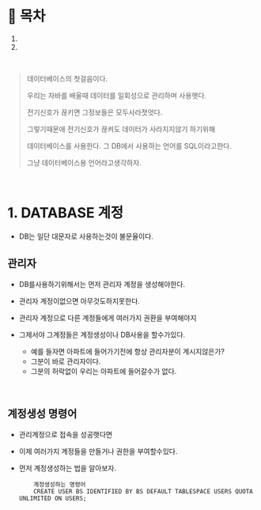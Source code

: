 # 🔖 목차
1.
2.


<br/>




> 데이터베이스의 첫걸음이다.
> 
> 우리는 자바를 배울때 데이터를 일회성으로 관리하며 사용햇다.
> 
> 전기신호가 끊키면 그정보들은 모두사라졋엇다. 
> 
> 그렇기때문에 전기신호가 끊켜도 데이터가 사라지지않기 하기위해
> 
> 데이터베이스를 사용한다. 그 DB에서 사용하는 언어를 SQL이라고한다.
> 
> 그냥 데이터베이스용 언어라고생각하자.



<br/>


# 1. DATABASE 계정

- DB는 일단 대문자로 사용하는것이 불문율이다.

## 관리자
- DB를사용하기위해서는 먼저 관리자 계정을 생성해야한다.
- 관리자 계정이없으면 아무것도하지못한다.
- 관리자 계정으로 다른 계정들에게 여러가지 권환을 부여해야지
- 그제서야 그계정들은 계정생성이나 DB사용을 할수가있다.

  - 예를 들자면 아파트에 들어가기전에 항상 관리자분이 계시지않은가?
  - 그분이 바로 관리자이다. 
  - 그분의 허락없이 우리는 아파트에 들어갈수가 없다.

<br/>

## 계정생성 명령어
- 관리계정으로 접속을 성공햇다면
- 이제 여러가지 계정들을 만들거나 권한을 부여할수있다.
- 먼저 계정생성하는 법을 알아보자.

          계정생성하는 명령어
          CREATE USER BS IDENTIFIED BY BS DEFAULT TABLESPACE USERS QUOTA UNLIMITED ON USERS;

        
